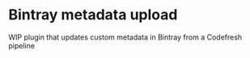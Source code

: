 # Bintray metadata upload

WIP plugin that updates custom metadata in Bintray from a Codefresh pipeline

